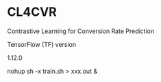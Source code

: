 # CL4CVR
Contrastive Learning for Conversion Rate Prediction

TensorFlow (TF) version

1.12.0

nohup sh -x train.sh > xxx.out &
